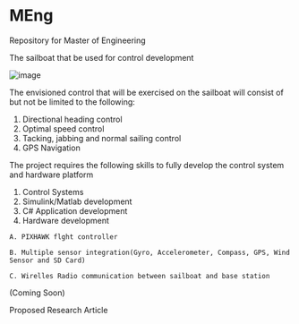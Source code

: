 # MEng
Repository for Master of Engineering 

The sailboat that be used for control development

![image](https://user-images.githubusercontent.com/88770560/235630633-43ff5987-cf05-41ba-aa5d-ddafc17487be.png)

The envisioned control that will be exercised on the sailboat will consist of but not be limited to the following:
  1. Directional heading control
  2. Optimal speed control
  3. Tacking, jabbing and normal sailing control
  4. GPS Navigation 
  
The project requires the following skills to fully develop the control system and hardware platform
  1. Control Systems
  2. Simulink/Matlab development
  3. C# Application development
  4. Hardware development
  
    A. PIXHAWK flght controller
    
    B. Multiple sensor integration(Gyro, Accelerometer, Compass, GPS, Wind Sensor and SD Card)
    
    C. Wirelles Radio communication between sailboat and base station
    
 (Coming Soon)
 
 Proposed Research Article 
